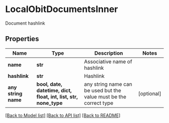 # LocalObitDocumentsInner

Document hashlink

## Properties
Name | Type | Description | Notes
------------ | ------------- | ------------- | -------------
**name** | **str** | Associative name of hashlink | 
**hashlink** | **str** | Hashlink | 
**any string name** | **bool, date, datetime, dict, float, int, list, str, none_type** | any string name can be used but the value must be the correct type | [optional]

[[Back to Model list]](../README.md#documentation-for-models) [[Back to API list]](../README.md#documentation-for-api-endpoints) [[Back to README]](../README.md)


